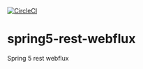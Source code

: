 [![CircleCI](https://circleci.com/gh/akumart11/spring5-rest-webflux.svg?style=svg)](https://circleci.com/gh/akumart11/spring5-rest-webflux)

# spring5-rest-webflux
Spring 5 rest webflux
